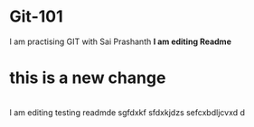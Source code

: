 # Git-101
I am practising GIT with Sai Prashanth
<b>I am editing Readme</b>
<h1>this is a new change</h1>
<br>
I am editing testing readmde
sgfdxkf
sfdxkjdzs
sefcxbdljcvxd
d
